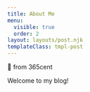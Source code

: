 ```yaml
---
title: About Me
menu:
  visible: true
  order: 2
layout: layouts/post.njk
templateClass: tmpl-post
---
```

👋 from 365cent

Welcome to my blog!